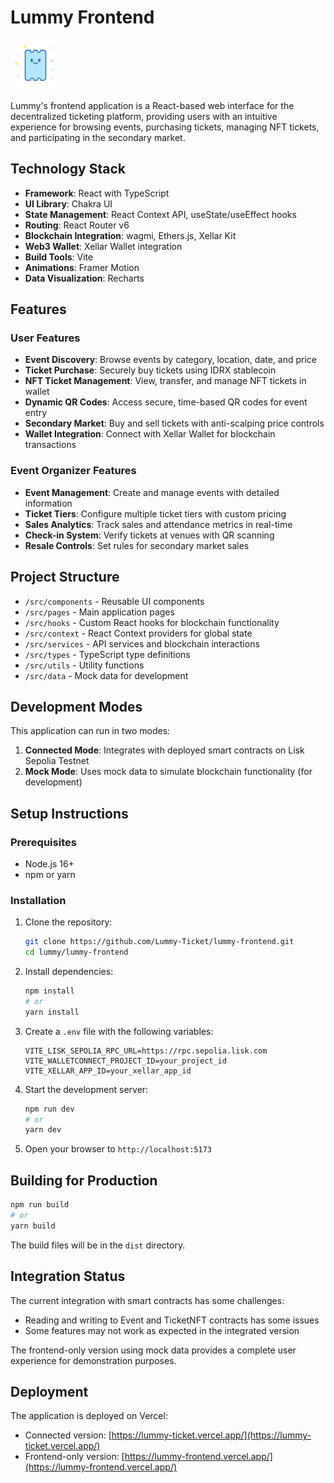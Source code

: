 # Lummy Frontend

<img src="public/lummy-icon.png" alt="Lummy Logo" width="80px">

Lummy's frontend application is a React-based web interface for the decentralized ticketing platform, providing users with an intuitive experience for browsing events, purchasing tickets, managing NFT tickets, and participating in the secondary market.

## Technology Stack

- **Framework**: React with TypeScript
- **UI Library**: Chakra UI
- **State Management**: React Context API, useState/useEffect hooks
- **Routing**: React Router v6
- **Blockchain Integration**: wagmi, Ethers.js, Xellar Kit
- **Web3 Wallet**: Xellar Wallet integration
- **Build Tools**: Vite
- **Animations**: Framer Motion
- **Data Visualization**: Recharts

## Features

### User Features

- **Event Discovery**: Browse events by category, location, date, and price
- **Ticket Purchase**: Securely buy tickets using IDRX stablecoin
- **NFT Ticket Management**: View, transfer, and manage NFT tickets in wallet
- **Dynamic QR Codes**: Access secure, time-based QR codes for event entry
- **Secondary Market**: Buy and sell tickets with anti-scalping price controls
- **Wallet Integration**: Connect with Xellar Wallet for blockchain transactions

### Event Organizer Features

- **Event Management**: Create and manage events with detailed information
- **Ticket Tiers**: Configure multiple ticket tiers with custom pricing
- **Sales Analytics**: Track sales and attendance metrics in real-time
- **Check-in System**: Verify tickets at venues with QR scanning
- **Resale Controls**: Set rules for secondary market sales

## Project Structure

- `/src/components` - Reusable UI components
- `/src/pages` - Main application pages
- `/src/hooks` - Custom React hooks for blockchain functionality
- `/src/context` - React Context providers for global state
- `/src/services` - API services and blockchain interactions
- `/src/types` - TypeScript type definitions
- `/src/utils` - Utility functions
- `/src/data` - Mock data for development

## Development Modes

This application can run in two modes:

1. **Connected Mode**: Integrates with deployed smart contracts on Lisk Sepolia Testnet
2. **Mock Mode**: Uses mock data to simulate blockchain functionality (for development)

## Setup Instructions

### Prerequisites

- Node.js 16+
- npm or yarn

### Installation

1. Clone the repository:
   ```bash
   git clone https://github.com/Lummy-Ticket/lummy-frontend.git
   cd lummy/lummy-frontend
   ```

2. Install dependencies:
   ```bash
   npm install
   # or
   yarn install
   ```

3. Create a `.env` file with the following variables:
   ```
   VITE_LISK_SEPOLIA_RPC_URL=https://rpc.sepolia.lisk.com
   VITE_WALLETCONNECT_PROJECT_ID=your_project_id
   VITE_XELLAR_APP_ID=your_xellar_app_id
   ```

4. Start the development server:
   ```bash
   npm run dev
   # or
   yarn dev
   ```

5. Open your browser to `http://localhost:5173`

## Building for Production

```bash
npm run build
# or
yarn build
```

The build files will be in the `dist` directory.

## Integration Status

The current integration with smart contracts has some challenges:
- Reading and writing to Event and TicketNFT contracts has some issues
- Some features may not work as expected in the integrated version

The frontend-only version using mock data provides a complete user experience for demonstration purposes.

## Deployment

The application is deployed on Vercel:

- Connected version: [https://lummy-ticket.vercel.app/](https://lummy-ticket.vercel.app/)
- Frontend-only version: [https://lummy-frontend.vercel.app/](https://lummy-frontend.vercel.app/)